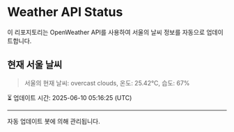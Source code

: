 
# Weather API Status

이 리포지토리는 OpenWeather API를 사용하여 서울의 날씨 정보를 자동으로 업데이트합니다.

## 현재 서울 날씨
> 서울의 현재 날씨: overcast clouds, 온도: 25.42°C, 습도: 67%

⏳ 업데이트 시간: 2025-06-10 05:16:25 (UTC)

---
자동 업데이트 봇에 의해 관리됩니다.
